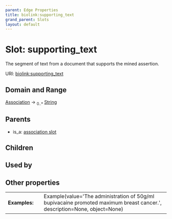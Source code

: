 ```yaml
---
parent: Edge Properties
title: biolink:supporting_text
grand_parent: Slots
layout: default
---
```


# Slot: supporting_text


The segment of text from a document that supports the mined assertion.

URI: [biolink:supporting_text](https://w3id.org/biolink/vocab/supporting_text)

## Domain and Range

[Association](Association.md) ->  <sub>0..\*</sub> [String](types/String.md)

## Parents

 *  is_a: [association slot](association_slot.md)

## Children


## Used by


## Other properties

|  |  |  |
| --- | --- | --- |
| **Examples:** | | Example(value='The administration of 50g/ml bupivacaine promoted maximum breast cancer.', description=None, object=None) |

